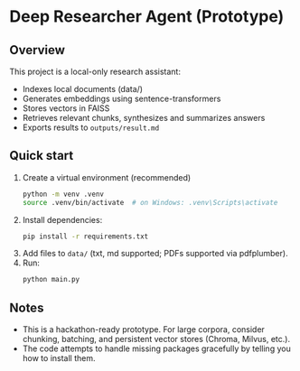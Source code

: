 # Deep Researcher Agent (Prototype)

## Overview
This project is a local-only research assistant:
- Indexes local documents (data/)
- Generates embeddings using sentence-transformers
- Stores vectors in FAISS
- Retrieves relevant chunks, synthesizes and summarizes answers
- Exports results to `outputs/result.md`

## Quick start
1. Create a virtual environment (recommended)
   ```bash
   python -m venv .venv
   source .venv/bin/activate  # on Windows: .venv\Scripts\activate
   ```
2. Install dependencies:
   ```bash
   pip install -r requirements.txt
   ```
3. Add files to `data/` (txt, md supported; PDFs supported via pdfplumber).
4. Run:
   ```bash
   python main.py
   ```

## Notes
- This is a hackathon-ready prototype. For large corpora, consider chunking, batching,
  and persistent vector stores (Chroma, Milvus, etc.).
- The code attempts to handle missing packages gracefully by telling you how to install them.

